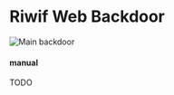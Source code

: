 # Riwif Web Backdoor
![Main backdoor](http://s33.postimg.org/5k425jj7j/Capture_d_e_cran_2016_06_13_a_09_53_24.png)

#### manual
TODO
